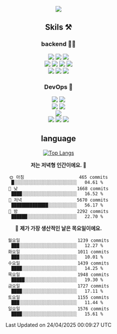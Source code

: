 <div align="center">

<a href="https://hhpluscertificateofcompletion.oopy.io/">
  <img src="https://static.spartacodingclub.kr/hanghae99/plus/completion/badge_black.svg" />
</a>

## Skils ⚒️

### backend 🧑‍💻
  
<img src="https://img.shields.io/badge/Java-FF6600?style=flat-square&logo=buymeacoffee&logoColor=white"/>
<img src="https://img.shields.io/badge/Go-0099FF?style=flat-square&logo=go&logoColor=white"/>
<img src="https://img.shields.io/badge/Kotlin-7F52FF?style=flat-square&logo=kotlin&logoColor=white"/>
  
  
<br />
  
<img src="https://img.shields.io/badge/Spring-339933?style=flat-square&logo=Spring&logoColor=white"/>
<img src="https://img.shields.io/badge/Spring Boot-339933?style=flat-square&logo=Spring Boot&logoColor=white"/>
<img src="https://img.shields.io/badge/Spring Security-339933?style=flat-square&logo=Spring Security&logoColor=white"/>
  
<img src="https://img.shields.io/badge/Spring Data JPA-339933?style=flat-square&logo=Hibernate&logoColor=white"/>

<br />
  
  <img src="https://img.shields.io/badge/mysql-0099FF?style=flat-square&logo=mysql&logoColor=white"/>
  <img src="https://img.shields.io/badge/mariadb-0099FF?style=flat-square&logo=mariadb&logoColor=white"/>
  <img src="https://img.shields.io/badge/mongoDB-47A248?style=flat-square&logo=mongodb&logoColor=white"/>
  
  
### DevOps 🚀
  
  <img src="https://img.shields.io/badge/docker-2496ED?style=flat-square&logo=docker&logoColor=white"/>
  <img src="https://img.shields.io/badge/kubernetes-326CE5?style=flat-square&logo=kubernetes&logoColor=white"/>
  
  <br />
  
  <img src="https://img.shields.io/badge/Github Actions-2088FF?style=flat-square&logo=githubactions&logoColor=white"/>
  <img src="https://img.shields.io/badge/Jenkins-D24939?style=flat-square&logo=jenkins&logoColor=white"/>
  
  
  <br />
  <img src="https://img.shields.io/badge/terraform-7B42BC?style=flat-square&logo=terraform&logoColor=white"/>
  
  <br />
  <img src="https://img.shields.io/badge/Amazon AWS-232F3E?style=flat-square&logo=Amazon AWS&logoColor=white"/>

  <img src="https://img.shields.io/badge/GCP-4285F4?style=flat-square&logo=googlecloud&logoColor=white"/>
  <img src="https://img.shields.io/badge/NCP-03C75A?style=flat-square&logo=naver&logoColor=white"/>
  
  
## language

[![Top Langs](https://github-readme-stats.vercel.app/api/top-langs/?username=zxcv9203&hide=html&exclude_repo=zxcv9203.github.io,golB&theme=grate-gatsby)](https://github.com/zxcv9203/github-readme-stats)
  
<!--START_SECTION:waka-->
**저는 저녁형 인간이에요. 🦉** 

```text
🌞 아침                     465 commits         █░░░░░░░░░░░░░░░░░░░░░░░░   04.61 % 
🌆 낮　                     1668 commits        ████░░░░░░░░░░░░░░░░░░░░░   16.52 % 
🌃 저녁                     5670 commits        ██████████████░░░░░░░░░░░   56.17 % 
🌙 밤　                     2292 commits        ██████░░░░░░░░░░░░░░░░░░░   22.70 % 
```
📅 **제가 가장 생산적인 날은 목요일이에요.** 

```text
월요일                      1239 commits        ███░░░░░░░░░░░░░░░░░░░░░░   12.27 % 
화요일                      1011 commits        ███░░░░░░░░░░░░░░░░░░░░░░   10.01 % 
수요일                      1439 commits        ████░░░░░░░░░░░░░░░░░░░░░   14.25 % 
목요일                      1948 commits        █████░░░░░░░░░░░░░░░░░░░░   19.30 % 
금요일                      1727 commits        ████░░░░░░░░░░░░░░░░░░░░░   17.11 % 
토요일                      1155 commits        ███░░░░░░░░░░░░░░░░░░░░░░   11.44 % 
일요일                      1576 commits        ████░░░░░░░░░░░░░░░░░░░░░   15.61 % 
```



 Last Updated on 24/04/2025 00:09:27 UTC
<!--END_SECTION:waka-->
  
</div>

